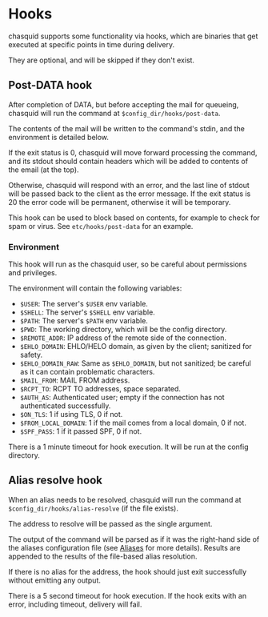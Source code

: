 
# Hooks

chasquid supports some functionality via hooks, which are binaries that get
executed at specific points in time during delivery.

They are optional, and will be skipped if they don't exist.


## Post-DATA hook

After completion of DATA, but before accepting the mail for queueing, chasquid
will run the command at `$config_dir/hooks/post-data`.

The contents of the mail will be written to the command's stdin, and the
environment is detailed below.

If the exit status is 0, chasquid will move forward processing the command,
and its stdout should contain headers which will be added to contents of
the email (at the top).

Otherwise, chasquid will respond with an error, and the last line of stdout
will be passed back to the client as the error message.
If the exit status is 20 the error code will be permanent, otherwise it will
be temporary.


This hook can be used to block based on contents, for example to check for
spam or virus.  See `etc/hooks/post-data` for an example.


### Environment

This hook will run as the chasquid user, so be careful about permissions and
privileges.

The environment will contain the following variables:

 - `$USER`: The server's `$USER` env variable.
 - `$SHELL`: The server's `$SHELL` env variable.
 - `$PATH`: The server's `$PATH` env variable.
 - `$PWD`: The working directory, which will be the config directory.
 - `$REMOTE_ADDR`: IP address of the remote side of the connection.
 - `$EHLO_DOMAIN`: EHLO/HELO domain, as given by the client; sanitized for
   safety.
 - `$EHLO_DOMAIN_RAW`: Same as `$EHLO_DOMAIN`, but not sanitized; be careful as
   it can contain problematic characters.
 - `$MAIL_FROM`: MAIL FROM address.
 - `$RCPT_TO`: RCPT TO addresses, space separated.
 - `$AUTH_AS`: Authenticated user; empty if the connection has not
   authenticated successfully.
 - `$ON_TLS`: 1 if using TLS, 0 if not.
 - `$FROM_LOCAL_DOMAIN`: 1 if the mail comes from a local domain, 0 if not.
 - `$SPF_PASS`: 1 if it passed SPF, 0 if not.

There is a 1 minute timeout for hook execution.
It will be run at the config directory.


## Alias resolve hook

When an alias needs to be resolved, chasquid will run the command at
`$config_dir/hooks/alias-resolve` (if the file exists).

The address to resolve will be passed as the single argument.

The output of the command will be parsed as if it was the right-hand side of
the aliases configuration file (see [Aliases](aliases.md) for more details).
Results are appended to the results of the file-based alias resolution.

If there is no alias for the address, the hook should just exit successfully
without emitting any output.

There is a 5 second timeout for hook execution. If the hook exits with an
error, including timeout, delivery will fail.
